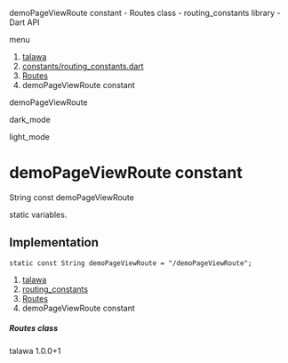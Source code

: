 




demoPageViewRoute constant - Routes class - routing\_constants library - Dart API







menu

1. [talawa](../../index.html)
2. [constants/routing\_constants.dart](../../constants_routing_constants/constants_routing_constants-library.html)
3. [Routes](../../constants_routing_constants/Routes-class.html)
4. demoPageViewRoute constant

demoPageViewRoute


dark\_mode

light\_mode




# demoPageViewRoute constant


String
const demoPageViewRoute

static variables.


## Implementation

```
static const String demoPageViewRoute = "/demoPageViewRoute";
```

 


1. [talawa](../../index.html)
2. [routing\_constants](../../constants_routing_constants/constants_routing_constants-library.html)
3. [Routes](../../constants_routing_constants/Routes-class.html)
4. demoPageViewRoute constant

##### Routes class





talawa
1.0.0+1







